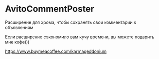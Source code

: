 # AvitoCommentPoster
Расширение для хрома, чтобы сохранять свои комментарии к объявлениям

Если расширение сэкономило вам кучу времени, вы можете подарить мне кофе)))

https://www.buymeacoffee.com/karmageddonium
